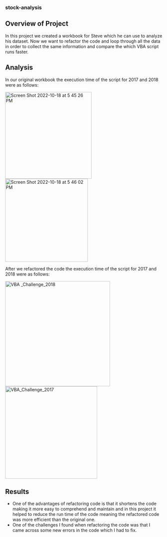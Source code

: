 ### stock-analysis

 ## Overview of Project
 In this project we created a workbook for Steve which he can use to analyze his dataset. Now we want to refactor the code and loop through all the data in order to collect the same information and compare the which VBA script runs faster.
 
 ## Analysis
 In our original workbook the execution time of the script for 2017 and 2018 were as follows: 
 
 <img width="277" alt="Screen Shot 2022-10-18 at 5 45 26 PM" src="https://user-images.githubusercontent.com/44278585/196552954-0f09ac2e-f9d6-40ec-88d0-579c134c4c30.png">
<img width="265" alt="Screen Shot 2022-10-18 at 5 46 02 PM" src="https://user-images.githubusercontent.com/44278585/196552979-a2daed15-2cee-4818-8cbc-1fe439520021.png">

After we refactored the code the execution time of the script for 2017 and 2018 were as follows:

<img width="336" alt="VBA _Challenge_2018" src="https://user-images.githubusercontent.com/44278585/196553853-6e549fb1-25b4-4a4f-bde2-38d9616e3630.png">
<img width="295" alt="VBA_Challenge_2017" src="https://user-images.githubusercontent.com/44278585/196553887-cd26bef5-a09f-44d1-ae58-7f53f03d38dd.png">


## Results 
- One of the advantages of refactoring code is that it shortens the code making it more easy to comprehend and maintain and in this project it helped to reduce the run time of the code meaning the refactored code was more efficient than the original one.  
- One of the challenges I found when refactoring the code was that I came across some new errors in the code which I had to fix.





